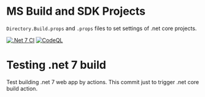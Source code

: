# MS Build and SDK Projects
`Directory.Build.props` and `.props` files to set settings of .net core projects.

[![.Net 7 CI](https://github.com/K4PS3/test-actions/actions/workflows/Build-Test-Pack.yml/badge.svg)](https://github.com/K4PS3/test-actions/actions/workflows/Build-Test-Pack.yml)
[![CodeQL](https://github.com/K4PS3/test-actions/actions/workflows/codeql-analysis.yml/badge.svg)](https://github.com/K4PS3/test-actions/actions/workflows/codeql-analysis.yml)
# Testing .net 7 build
Test building .net 7 web app by actions.
This commit just to trigger .net core build action.
